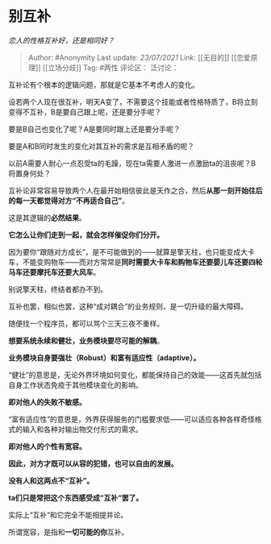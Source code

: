 # 别互补
*恋人的性格互补好，还是相同好？*

> Author: #Anonymity
> Last update: *23/07/2021*
> Link: [[无目的]] [[恋爱原理]] [[立场分歧]]
> Tag: #两性
> 评论区：
> 泛讨论：

互补论有个根本的逻辑问题，那就是它基本不考虑人的变化。

设若两个人现在很互补，明天A变了，不需要这个技能或者性格特质了，B将立刻变得不互补，B是要自己跟上呢，还是要分手呢？

要是B自己也变化了呢？A是要同时跟上还是要分手呢？

要是A和B同时发生的变化对其互补的需求是互相矛盾的呢？

以前A需要人耐心一点忍受ta的毛躁，现在ta需要人激进一点激励ta的沮丧呢？B将置身何处？

互补论非常容易导致两个人在最开始相信彼此是天作之合，然后**从那一刻开始往后的每一天都觉得对方“不再适合自己”**。

这是其逻辑的**必然结果**。

**它怎么让你们走到一起，就会怎样催促你们分开。**

因为要你“跟随对方成长”，是不可能做到的——就算是擎天柱，也只能变成大卡车，不能变购物车——而对方常常是**同时需要大卡车和购物车还要婴儿车还要四轮马车还要摩托车还要大风车**。

别说擎天柱，终结者都办不到。

互补也罢，相似也罢，这种“成对耦合”的业务规则，是一切升级的最大障碍。

随便找一个程序员，都可以骂个三天三夜不重样。

**想要系统永续和健壮，业务模块要尽可能的解耦**。

**业务模块自身要强壮（Robust）和富有适应性（adaptive）。**

“健壮”的意思是，无论外界环境如何变化，都能保持自己的效能——这首先就包括自身工作状态免疫于其他模块变化的影响。

**即对他人的失败不敏感。**

“富有适应性”的意思是，外界获得服务的门槛要求低——可以适应各种各样奇怪格式的输入和各种对输出物交付形式的需求。

**即对他人的个性有宽容。**

**因此，对方才既可以从容的犯错，也可以自由的发展。**

**没有人和这两点不“互补”。**

**ta们只是常把这个东西感受成“互补“罢了。**

实际上“互补”和它完全不能相提并论。

所谓宽容，是指和**一切可能的你**互补。
